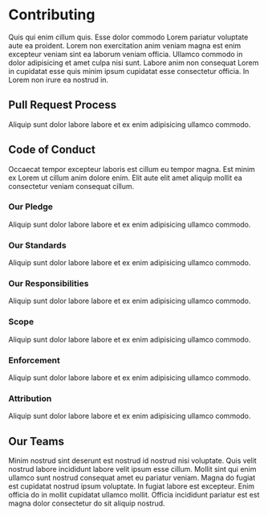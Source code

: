 # Contributing

Quis qui enim cillum quis. Esse dolor commodo Lorem pariatur voluptate aute ea proident. Lorem non exercitation anim veniam magna est enim excepteur veniam sint ea laborum veniam officia. Ullamco commodo in dolor adipisicing et amet culpa nisi sunt. Labore anim non consequat Lorem in cupidatat esse quis minim ipsum cupidatat esse consectetur officia. In Lorem non irure ea nostrud in.

## Pull Request Process

Aliquip sunt dolor labore labore et ex enim adipisicing ullamco commodo.

## Code of Conduct

Occaecat tempor excepteur laboris est cillum eu tempor magna. Est minim ex Lorem ut cillum anim dolore enim. Elit aute elit amet aliquip mollit ea consectetur veniam consequat cillum.

### Our Pledge

Aliquip sunt dolor labore labore et ex enim adipisicing ullamco commodo.

### Our Standards

Aliquip sunt dolor labore labore et ex enim adipisicing ullamco commodo.

### Our Responsibilities

Aliquip sunt dolor labore labore et ex enim adipisicing ullamco commodo.

### Scope

Aliquip sunt dolor labore labore et ex enim adipisicing ullamco commodo.

### Enforcement

Aliquip sunt dolor labore labore et ex enim adipisicing ullamco commodo.

### Attribution

Aliquip sunt dolor labore labore et ex enim adipisicing ullamco commodo.

## Our Teams

Minim nostrud sint deserunt est nostrud id nostrud nisi voluptate. Quis velit nostrud labore incididunt labore velit ipsum esse cillum. Mollit sint qui enim ullamco sunt nostrud consequat amet eu pariatur veniam. Magna do fugiat est cupidatat nostrud ipsum voluptate. In fugiat labore est excepteur. Enim officia do in mollit cupidatat ullamco mollit. Officia incididunt pariatur est est magna dolor consectetur do sit aliquip nostrud.
